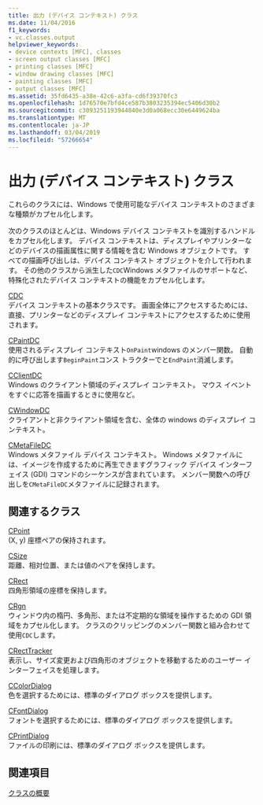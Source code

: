 ```yaml
---
title: 出力 (デバイス コンテキスト) クラス
ms.date: 11/04/2016
f1_keywords:
- vc.classes.output
helpviewer_keywords:
- device contexts [MFC], classes
- screen output classes [MFC]
- printing classes [MFC]
- window drawing classes [MFC]
- painting classes [MFC]
- output classes [MFC]
ms.assetid: 35fd6435-a38e-42c6-a3fa-cd6f39370fc3
ms.openlocfilehash: 1d76570e7bfd4ce587b3803235394ec5406d30b2
ms.sourcegitcommit: c3093251193944840e3d0a068ecc30e6449624ba
ms.translationtype: MT
ms.contentlocale: ja-JP
ms.lasthandoff: 03/04/2019
ms.locfileid: "57266654"
---
```

# <a name="output-device-context-classes"></a>出力 (デバイス コンテキスト) クラス

これらのクラスには、Windows で使用可能なデバイス コンテキストのさまざまな種類がカプセル化します。

次のクラスのほとんどは、Windows デバイス コンテキストを識別するハンドルをカプセル化します。 デバイス コンテキストは、ディスプレイやプリンターなどのデバイスの描画属性に関する情報を含む Windows オブジェクトです。 すべての描画呼び出しは、デバイス コンテキスト オブジェクトを介して行われます。 その他のクラスから派生した`CDC`Windows メタファイルのサポートなど、特殊化されたデバイス コンテキストの機能をカプセル化します。

[CDC](../mfc/reference/cdc-class.md)<br/>
デバイス コンテキストの基本クラスです。 画面全体にアクセスするためには、直接、プリンターなどのディスプレイ コンテキストにアクセスするために使用されます。

[CPaintDC](../mfc/reference/cpaintdc-class.md)<br/>
使用されるディスプレイ コンテキスト`OnPaint`windows のメンバー関数。 自動的に呼び出します`BeginPaint`コンス トラクターでと`EndPaint`消滅します。

[CClientDC](../mfc/reference/cclientdc-class.md)<br/>
Windows のクライアント領域のディスプレイ コンテキスト。 マウス イベントをすぐに応答を描画するときに使用など。

[CWindowDC](../mfc/reference/cwindowdc-class.md)<br/>
クライアントと非クライアント領域を含む、全体の windows のディスプレイ コンテキスト。

[CMetaFileDC](../mfc/reference/cmetafiledc-class.md)<br/>
Windows メタファイル デバイス コンテキスト。 Windows メタファイルには、イメージを作成するために再生できますグラフィック デバイス インターフェイス (GDI) コマンドのシーケンスが含まれています。 メンバー関数への呼び出しを`CMetaFileDC`メタファイルに記録されます。

## <a name="related-classes"></a>関連するクラス

[CPoint](../atl-mfc-shared/reference/cpoint-class.md)<br/>
(X, y) 座標ペアの保持されます。

[CSize](../atl-mfc-shared/reference/csize-class.md)<br/>
距離、相対位置、または値のペアを保持します。

[CRect](../atl-mfc-shared/reference/crect-class.md)<br/>
四角形領域の座標を保持します。

[CRgn](../mfc/reference/crgn-class.md)<br/>
ウィンドウ内の楕円、多角形、または不定期的な領域を操作するための GDI 領域をカプセル化します。 クラスのクリッピングのメンバー関数と組み合わせて使用`CDC`します。

[CRectTracker](../mfc/reference/crecttracker-class.md)<br/>
表示し、サイズ変更および四角形のオブジェクトを移動するためのユーザー インターフェイスを処理します。

[CColorDialog](../mfc/reference/ccolordialog-class.md)<br/>
色を選択するためには、標準のダイアログ ボックスを提供します。

[CFontDialog](../mfc/reference/cfontdialog-class.md)<br/>
フォントを選択するためには、標準のダイアログ ボックスを提供します。

[CPrintDialog](../mfc/reference/cprintdialog-class.md)<br/>
ファイルの印刷には、標準のダイアログ ボックスを提供します。

## <a name="see-also"></a>関連項目

[クラスの概要](../mfc/class-library-overview.md)
